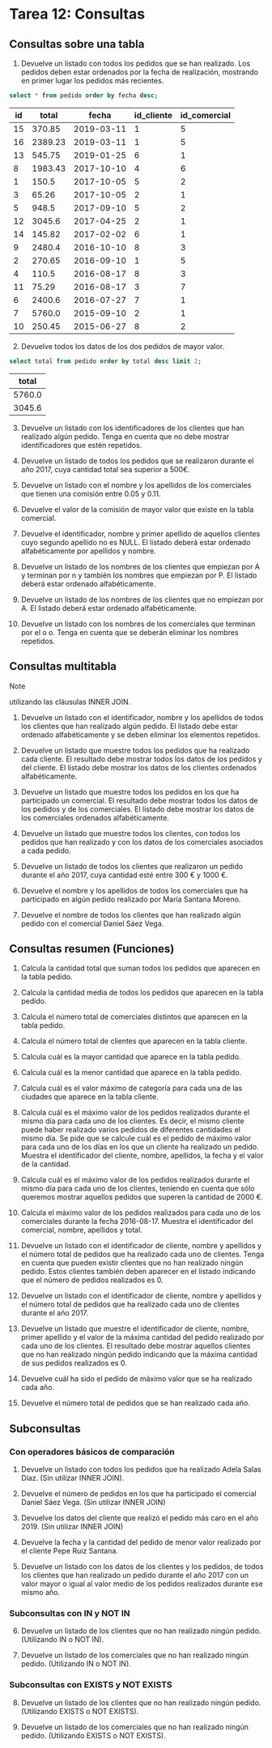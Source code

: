 # Tarea 12: Consultas

## Consultas sobre una tabla

1. Devuelve un listado con todos los pedidos que se han realizado. Los pedidos deben estar ordenados por la fecha de realización, mostrando en primer lugar los pedidos más recientes.
```sql
select * from pedido order by fecha desc;
```
| id |  total  |   fecha    | id_cliente | id_comercial |
|----|---------|------------|------------|--------------|
| 15 | 370.85  | 2019-03-11 | 1          | 5            |
| 16 | 2389.23 | 2019-03-11 | 1          | 5            |
| 13 | 545.75  | 2019-01-25 | 6          | 1            |
| 8  | 1983.43 | 2017-10-10 | 4          | 6            |
| 1  | 150.5   | 2017-10-05 | 5          | 2            |
| 3  | 65.26   | 2017-10-05 | 2          | 1            |
| 5  | 948.5   | 2017-09-10 | 5          | 2            |
| 12 | 3045.6  | 2017-04-25 | 2          | 1            |
| 14 | 145.82  | 2017-02-02 | 6          | 1            |
| 9  | 2480.4  | 2016-10-10 | 8          | 3            |
| 2  | 270.65  | 2016-09-10 | 1          | 5            |
| 4  | 110.5   | 2016-08-17 | 8          | 3            |
| 11 | 75.29   | 2016-08-17 | 3          | 7            |
| 6  | 2400.6  | 2016-07-27 | 7          | 1            |
| 7  | 5760.0  | 2015-09-10 | 2          | 1            |
| 10 | 250.45  | 2015-06-27 | 8          | 2            |

2. Devuelve todos los datos de los dos pedidos de mayor valor.
```sql
select total from pedido order by total desc limit 2;
```
| total  |
|--------|
| 5760.0 |
| 3045.6 |

3. Devuelve un listado con los identificadores de los clientes que han realizado algún pedido. Tenga en cuenta que no debe mostrar identificadores que estén repetidos.

4. Devuelve un listado de todos los pedidos que se realizaron durante el año 2017, cuya cantidad total sea superior a 500€.

5. Devuelve un listado con el nombre y los apellidos de los comerciales que tienen una comisión entre 0.05 y 0.11.

6. Devuelve el valor de la comisión de mayor valor que existe en la tabla comercial.

7. Devuelve el identificador, nombre y primer apellido de aquellos clientes cuyo segundo apellido no es NULL. El listado deberá estar ordenado alfabéticamente por apellidos y nombre.

8. Devuelve un listado de los nombres de los clientes que empiezan por A y terminan por n y también los nombres que empiezan por P. El listado deberá estar ordenado alfabéticamente.

9. Devuelve un listado de los nombres de los clientes que no empiezan por A. El listado deberá estar ordenado alfabéticamente.

10. Devuelve un listado con los nombres de los comerciales que terminan por el o o. Tenga en cuenta que se deberán eliminar los nombres repetidos.

## Consultas multitabla
> [!NOTE]
> utilizando las cláusulas INNER JOIN.

1. Devuelve un listado con el identificador, nombre y los apellidos de todos los clientes que han realizado algún pedido. El listado debe estar ordenado alfabéticamente y se deben eliminar los elementos repetidos.

2. Devuelve un listado que muestre todos los pedidos que ha realizado cada cliente. El resultado debe mostrar todos los datos de los pedidos y del cliente. El listado debe mostrar los datos de los clientes ordenados alfabéticamente.

3. Devuelve un listado que muestre todos los pedidos en los que ha participado un comercial. El resultado debe mostrar todos los datos de los pedidos y de los comerciales. El listado debe mostrar los datos de los comerciales ordenados alfabéticamente.

4. Devuelve un listado que muestre todos los clientes, con todos los pedidos que han realizado y con los datos de los comerciales asociados a cada pedido.

5. Devuelve un listado de todos los clientes que realizaron un pedido durante el año 2017, cuya cantidad esté entre 300 € y 1000 €.

6. Devuelve el nombre y los apellidos de todos los comerciales que ha participado en algún pedido realizado por María Santana Moreno.

7. Devuelve el nombre de todos los clientes que han realizado algún pedido con el comercial Daniel Sáez Vega.

## Consultas resumen (Funciones)

1. Calcula la cantidad total que suman todos los pedidos que aparecen en la tabla pedido.

2. Calcula la cantidad media de todos los pedidos que aparecen en la tabla pedido.

3. Calcula el número total de comerciales distintos que aparecen en la tabla pedido.

4. Calcula el número total de clientes que aparecen en la tabla cliente.

5. Calcula cuál es la mayor cantidad que aparece en la tabla pedido.

6. Calcula cuál es la menor cantidad que aparece en la tabla pedido.

7. Calcula cuál es el valor máximo de categoría para cada una de las ciudades que aparece en la tabla cliente.

8. Calcula cuál es el máximo valor de los pedidos realizados durante el mismo día para cada uno de los clientes. Es decir, el mismo cliente puede haber realizado varios pedidos de diferentes cantidades el mismo día. Se pide que se calcule cuál es el pedido de máximo valor para cada uno de los días en los que un cliente ha realizado un pedido. Muestra el identificador del cliente, nombre, apellidos, la fecha y el valor de la cantidad.

9. Calcula cuál es el máximo valor de los pedidos realizados durante el mismo día para cada uno de los clientes, teniendo en cuenta que sólo queremos mostrar aquellos pedidos que superen la cantidad de 2000 €.

10. Calcula el máximo valor de los pedidos realizados para cada uno de los comerciales durante la fecha 2016-08-17. Muestra el identificador del comercial, nombre, apellidos y total.

11. Devuelve un listado con el identificador de cliente, nombre y apellidos y el número total de pedidos que ha realizado cada uno de clientes. Tenga en cuenta que pueden existir clientes que no han realizado ningún pedido. Estos clientes también deben aparecer en el listado indicando que el número de pedidos realizados es 0.

12. Devuelve un listado con el identificador de cliente, nombre y apellidos y el número total de pedidos que ha realizado cada uno de clientes durante el año 2017.

13. Devuelve un listado que muestre el identificador de cliente, nombre, primer apellido y el valor de la máxima cantidad del pedido realizado por cada uno de los clientes. El resultado debe mostrar aquellos clientes que no han realizado ningún pedido indicando que la máxima cantidad de sus pedidos realizados es 0.

14. Devuelve cuál ha sido el pedido de máximo valor que se ha realizado cada año.

15. Devuelve el número total de pedidos que se han realizado cada año.

## Subconsultas

### Con operadores básicos de comparación

1. Devuelve un listado con todos los pedidos que ha realizado Adela Salas Díaz. (Sin utilizar INNER
JOIN).

2. Devuelve el número de pedidos en los que ha participado el comercial Daniel Sáez Vega. (Sin utilizar INNER JOIN)

3. Devuelve los datos del cliente que realizó el pedido más caro en el año 2019. (Sin utilizar INNER JOIN)

4. Devuelve la fecha y la cantidad del pedido de menor valor realizado por el cliente Pepe Ruiz Santana.

5. Devuelve un listado con los datos de los clientes y los pedidos, de todos los clientes que han realizado un pedido durante el año 2017 con un valor mayor o igual al valor medio de los pedidos realizados durante ese mismo año.

### Subconsultas con IN y NOT IN

6. Devuelve un listado de los clientes que no han realizado ningún pedido. (Utilizando IN o NOT IN).

7. Devuelve un listado de los comerciales que no han realizado ningún pedido. (Utilizando IN o NOT IN).

### Subconsultas con EXISTS y NOT EXISTS

8. Devuelve un listado de los clientes que no han realizado ningún pedido. (Utilizando EXISTS o NOT
EXISTS).

9. Devuelve un listado de los comerciales que no han realizado ningún pedido. (Utilizando EXISTS o NOT EXISTS).